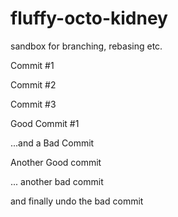 # fluffy-octo-kidney
sandbox for branching, rebasing etc.

Commit #1

Commit #2

Commit #3

Good Commit #1

...and a Bad Commit

Another Good commit

... another bad commit

and finally undo the bad commit